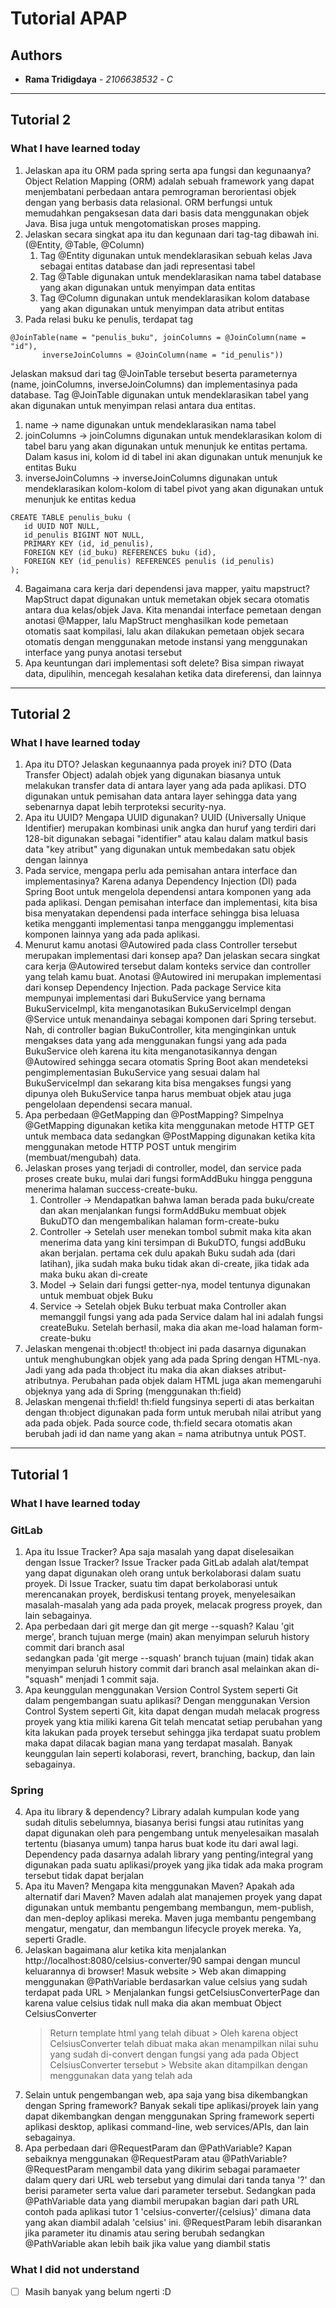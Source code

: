 # Tutorial APAP

## Authors

* **Rama Tridigdaya** - *2106638532* - *C*
---
## Tutorial 2
### What I have learned today
1. Jelaskan apa itu ORM pada spring serta apa fungsi dan kegunaanya? 
   Object Relation Mapping (ORM) adalah sebuah framework yang dapat menjembatani perbedaan antara pemrograman berorientasi objek dengan yang berbasis data relasional. ORM berfungsi untuk memudahkan pengaksesan data dari basis data menggunakan objek Java. Bisa juga untuk mengotomatiskan proses mapping.
2. Jelaskan secara singkat apa itu dan kegunaan dari tag-tag dibawah ini. (@Entity, @Table, @Column)
   1) Tag @Entity digunakan untuk mendeklarasikan sebuah kelas Java sebagai entitas database dan jadi representasi tabel
   2) Tag @Table digunakan untuk mendeklarasikan nama tabel database yang akan digunakan untuk menyimpan data entitas
   3) Tag @Column digunakan untuk mendeklarasikan kolom database yang akan digunakan untuk menyimpan data atribut entitas
3. Pada relasi buku ke penulis, terdapat tag 
```
@JoinTable(name = "penulis_buku", joinColumns = @JoinColumn(name = "id"),
       inverseJoinColumns = @JoinColumn(name = "id_penulis"))
```
Jelaskan maksud dari tag @JoinTable tersebut beserta parameternya (name, joinColumns, inverseJoinColumns) dan implementasinya pada database. 
   Tag @JoinTable digunakan untuk mendeklarasikan tabel yang akan digunakan untuk menyimpan relasi antara dua entitas. 
   1) name -> name digunakan untuk mendeklarasikan nama tabel 
   2) joinColumns -> joinColumns digunakan untuk mendeklarasikan kolom di tabel baru yang akan digunakan untuk menunjuk ke entitas pertama. Dalam kasus ini, kolom id di tabel ini akan digunakan untuk menunjuk ke entitas Buku
   3) inverseJoinColumns -> inverseJoinColumns digunakan untuk mendeklarasikan kolom-kolom di tabel pivot yang akan digunakan untuk menunjuk ke entitas kedua
   ```
   CREATE TABLE penulis_buku (
      id UUID NOT NULL,
      id_penulis BIGINT NOT NULL,
      PRIMARY KEY (id, id_penulis),
      FOREIGN KEY (id_buku) REFERENCES buku (id),
      FOREIGN KEY (id_penulis) REFERENCES penulis (id_penulis)
   );
   ```
4. Bagaimana cara kerja dari dependensi java mapper, yaitu mapstruct?
   MapStruct dapat digunakan untuk memetakan objek secara otomatis antara dua kelas/objek Java. Kita menandai interface pemetaan dengan anotasi @Mapper, lalu MapStruct menghasilkan kode pemetaan otomatis saat kompilasi, lalu akan dilakukan pemetaan objek secara otomatis dengan menggunakan metode instansi yang menggunakan interface yang punya anotasi tersebut
5. Apa keuntungan dari implementasi soft delete?
   Bisa simpan riwayat data, dipulihin, mencegah kesalahan ketika data direferensi, dan lainnya
---
## Tutorial 2
### What I have learned today
1. Apa itu DTO? Jelaskan kegunaannya pada proyek ini?
   DTO (Data Transfer Object) adalah objek yang digunakan biasanya untuk melakukan transfer data di antara layer yang ada pada aplikasi. DTO digunakan untuk pemisahan data antara layer sehingga data yang sebenarnya dapat lebih terproteksi security-nya.
2. Apa itu UUID? Mengapa UUID digunakan? 
   UUID (Universally Unique Identifier) merupakan kombinasi unik angka dan huruf yang terdiri dari 128-bit digunakan sebagai "identifier" atau kalau dalam matkul basis data "key atribut" yang digunakan untuk membedakan satu objek dengan lainnya
3. Pada service, mengapa perlu ada pemisahan antara interface dan implementasinya?
   Karena adanya Dependency Injection (DI) pada Spring Boot untuk mengelola dependensi antara komponen yang ada pada aplikasi. Dengan pemisahan interface dan implementasi, kita bisa bisa menyatakan dependensi pada interface sehingga bisa leluasa ketika mengganti implementasi tanpa mengganggu implementasi komponen lainnya yang ada pada aplikasi.
4. Menurut kamu anotasi @Autowired pada class Controller tersebut merupakan implementasi dari konsep apa? Dan jelaskan secara singkat cara kerja @Autowired tersebut dalam konteks service dan controller yang telah kamu buat.
   Anotasi @Autowired ini merupakan implementasi dari konsep Dependency Injection. Pada package Service kita mempunyai implementasi dari
   BukuService yang bernama BukuServiceImpl, kita menganotasikan BukuServiceImpl dengan @Service untuk menandainya sebagai komponen dari Spring tersebut. Nah, di controller bagian BukuController, kita menginginkan untuk mengakses data yang ada menggunakan fungsi yang ada pada BukuService oleh karena itu kita menganotasikannya dengan @Autowired sehingga secara otomatis Spring Boot akan mendeteksi pengimplementasian BukuService yang sesuai dalam hal BukuServiceImpl dan sekarang kita bisa mengakses fungsi yang dipunya oleh BukuService tanpa harus membuat objek atau juga pengelolaan dependensi secara manual.
5. Apa perbedaan @GetMapping dan @PostMapping?
   Simpelnya @GetMapping digunakan ketika kita menggunakan metode HTTP GET untuk membaca data sedangkan @PostMapping digunakan ketika kita menggunakan metode HTTP POST untuk mengirim (membuat/mengubah) data.
6. Jelaskan proses yang terjadi di controller, model, dan service pada proses create buku, mulai dari fungsi formAddBuku hingga pengguna menerima halaman success-create-buku.
   1) Controller -> Mendapatkan bahwa laman berada pada buku/create dan akan menjalankan fungsi formAddBuku membuat objek BukuDTO dan mengembalikan halaman form-create-buku
   2) Controller -> Setelah user menekan tombol submit maka kita akan menerima data yang kini tersimpan di BukuDTO, fungsi addBuku akan berjalan. pertama cek dulu apakah Buku sudah ada (dari latihan), jika sudah maka buku tidak akan di-create, jika tidak ada maka buku akan di-create
   3) Model -> Selain dari fungsi getter-nya, model tentunya digunakan untuk membuat objek Buku
   4) Service -> Setelah objek Buku terbuat maka Controller akan memanggil fungsi yang ada pada Service dalam hal ini adalah fungsi createBuku. Setelah berhasil, maka dia akan me-load halaman form-create-buku
7. Jelaskan mengenai th:object!
   th:object ini pada dasarnya digunakan untuk menghubungkan objek yang ada pada Spring dengan HTML-nya. Jadi yang ada pada th:object itu maka dia akan diakses atribut-atributnya. Perubahan pada objek dalam HTML juga akan memengaruhi objeknya yang ada di Spring (menggunakan th:field)
8. Jelaskan mengenai th:field!
   th:field fungsinya seperti di atas berkaitan dengan th:object digunakan pada form untuk merubah nilai atribut yang ada pada objek. Pada source code, th:field secara otomatis akan berubah jadi id dan name yang akan = nama atributnya untuk POST.

---
## Tutorial 1
### What I have learned today
### GitLab
1. Apa itu Issue Tracker? Apa saja masalah yang dapat diselesaikan dengan Issue Tracker?
   Issue Tracker pada GitLab adalah alat/tempat yang dapat digunakan oleh orang untuk berkolaborasi dalam suatu proyek. Di Issue 
   Tracker, suatu tim dapat berkolaborasi untuk merencanakan proyek, berdiskusi tentang proyek, menyelesaikan masalah-masalah
   yang ada pada proyek, melacak progress proyek, dan lain sebagainya.  
2. Apa perbedaan dari git merge dan git merge --squash?
   Kalau 'git merge', branch tujuan merge (main) akan menyimpan seluruh history commit dari branch asal  
   sedangkan pada 'git merge --squash' branch tujuan (main) tidak akan menyimpan seluruh history commit dari branch asal melainkan
   akan di-"squash" menjadi 1 commit saja.
3. Apa keunggulan menggunakan Version Control System seperti Git dalam pengembangan suatu aplikasi?
   Dengan menggunakan Version Control System seperti Git, kita dapat dengan mudah melacak progress proyek yang ktia miliki
   karena Git telah mencatat setiap perubahan yang kita lakukan pada proyek tersebut sehingga jika terdapat suatu problem
   maka dapat dilacak bagian mana yang terdapat masalah. Banyak keunggulan lain seperti kolaborasi, revert, branching, backup,
   dan lain sebagainya.
### Spring
4. Apa itu library & dependency?
   Library adalah kumpulan kode yang sudah ditulis sebelumnya, biasanya berisi fungsi atau rutinitas yang dapat digunakan
   oleh para pengembang untuk menyelesaikan masalah tertentu (biasanya umum) tanpa harus buat kode itu dari awal lagi.
   Dependency pada dasarnya adalah library yang penting/integral yang digunakan pada suatu aplikasi/proyek yang jika 
   tidak ada maka program tersebut tidak dapat berjalan 
5. Apa itu Maven? Mengapa kita menggunakan Maven? Apakah ada alternatif dari Maven?
   Maven adalah alat manajemen proyek yang dapat digunakan untuk membantu pengembang membangun, mem-publish, dan men-deploy 
   aplikasi mereka. Maven juga membantu pengembang mengatur, mengatur, dan membangun lifecycle proyek mereka. Ya, seperti Gradle.  
6. Jelaskan bagaimana alur ketika kita menjalankan http://localhost:8080/celsius-converter/90 sampai dengan muncul keluarannya di browser!
   Masuk website > Web akan dimapping menggunakan @PathVariable berdasarkan value celsius yang sudah terdapat pada URL >
   Menjalankan fungsi getCelsiusConverterPage dan karena value celsius tidak null maka dia akan membuat Object CelsiusConverter
   > Return template html yang telah dibuat > Oleh karena object CelsiusConverter telah dibuat maka akan menampilkan
   nilai suhu yang sudah di-convert dengan fungsi yang ada pada Object CelsiusConverter tersebut > Website akan ditampilkan
   dengan menggunakan data yang telah ada
7. Selain untuk pengembangan web, apa saja yang bisa dikembangkan dengan Spring framework?
   Banyak sekali tipe aplikasi/proyek lain yang dapat dikembangkan dengan menggunakan Spring framework seperti aplikasi
   desktop, aplikasi command-line, web services/APIs, dan lain sebagainya.
8. Apa perbedaan dari @RequestParam dan @PathVariable? Kapan sebaiknya menggunakan @RequestParam atau @PathVariable?
   @RequestParam mengambil data yang dikirim sebagai paramaeter dalam query dari URL web tersebut yang dimulai dari tanda 
   tanya '?' dan berisi parameter serta value dari parameter tersebut. Sedangkan pada @PathVariable data yang diambil merupakan
   bagian dari path URL contoh pada aplikasi tutor 1 'celsius-converter/{celsius}' dimana data yang akan diambil adalah
   'celsius' ini. @RequestParam lebih disarankan jika parameter itu dinamis atau sering berubah sedangkan @PathVariable akan
   lebih baik jika value yang diambil statis

### What I did not understand
- [ ] Masih banyak yang belum ngerti :D
